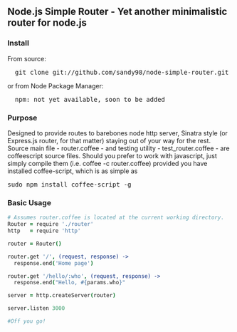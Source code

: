 ## Node.js Simple Router - Yet another minimalistic router for node.js

### Install

From source:

<pre>
  git clone git://github.com/sandy98/node-simple-router.git
</pre>

or from Node Package Manager:

<pre>
  npm: not yet available, soon to be added
</pre>

### Purpose
Designed to provide routes to barebones node http server, Sinatra style (or Express.js router, for that matter) staying out
of your way for the rest.
Source main file - router.coffee - and testing utility - test_router.coffee - are coffeescript source files. Should you prefer to
work with javascript, just simply compile them (i.e. coffee -c router.coffee) provided you have installed coffee-script, which is as
simple as <pre>sudo npm install coffee-script -g</pre>

### Basic Usage
```coffeescript
# Assumes router.coffee is located at the current working directory.
Router = require './router'
http   = require 'http'

router = Router()

router.get '/', (request, response) ->
  response.end('Home page')

router.get '/hello/:who', (request, response) ->
  response.end("Hello, #{params.who}"

server = http.createServer(router)

server.listen 3000

#Off you go!
```


